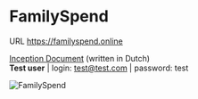 # FamilySpend

URL <a href="https://familyspend.online">https://familyspend.online</a> 

<a href="https://github.com/kennyverheyden/FamilySpend/tree/main/Docs">Inception Document</a> (written in Dutch)<br>
<strong>Test user</strong> | login: test@test.com | password: test

![FamilySpend](https://user-images.githubusercontent.com/54863392/232093781-53c597c1-fcd7-402f-be36-4bb2dc6063c0.png)
